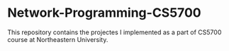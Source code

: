 # Network-Programming-CS5700

This repository contains the projectes I implemented as a part of CS5700 course at Northeastern University.
